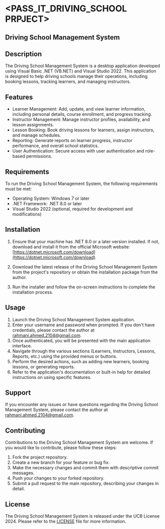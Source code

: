 # <PASS_IT_DRIVING_SCHOOL PRPJECT>



## Driving School Management System

## Description

The Driving School Management System is a desktop application developed using Visual Basic .NET (VB.NET) and Visual Studio 2022. This application is designed to help driving schools manage their operations, including booking lessons, tracking learners, and managing instructors.

## Features

- Learner Management: Add, update, and view learner information, including personal details, course enrollment, and progress tracking.
- Instructor Management: Manage instructor profiles, availability, and lesson assignments.
- Lesson Booking: Book driving lessons for learners, assign instructors, and manage schedules.
- Reporting: Generate reports on learner progress, instructor performance, and overall school statistics.
- User Authentication: Secure access with user authentication and role-based permissions.

## Requirements

To run the Driving School Management System, the following requirements must be met:

- Operating System: Windows 7 or later
- .NET Framework: .NET 8.0 or later
- Visual Studio 2022 (optional, required for development and modifications)

## Installation

1. Ensure that your machine has .NET 8.0 or a later version installed. If not, download and install it from the official Microsoft website: [https://dotnet.microsoft.com/download](https://dotnet.microsoft.com/download)

2. Download the latest release of the Driving School Management System from the project's repository or obtain the installation package from the author.

3. Run the installer and follow the on-screen instructions to complete the installation process.

## Usage

1. Launch the Driving School Management System application.
2. Enter your username and password when prompted. If you don't have credentials, please contact the author at rahmani.ahmed.2104@gmail.com.
3. Once authenticated, you will be presented with the main application interface.
4. Navigate through the various sections (Learners, Instructors, Lessons, Reports, etc.) using the provided menus or buttons.
5. Perform the desired actions, such as adding new learners, booking lessons, or generating reports.
6. Refer to the application's documentation or built-in help for detailed instructions on using specific features.

## Support

If you encounter any issues or have questions regarding the Driving School Management System, please contact the author at rahmani.ahmed.2104@gmail.com.

## Contributing

Contributions to the Driving School Management System are welcome. If you would like to contribute, please follow these steps:

1. Fork the project repository.
2. Create a new branch for your feature or bug fix.
3. Make the necessary changes and commit them with descriptive commit messages.
4. Push your changes to your forked repository.
5. Submit a pull request to the main repository, describing your changes in detail.

## License

The Driving School Management System is released under the UCB License 2024. Please refer to the [LICENSE](LICENSE) file for more information.
